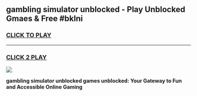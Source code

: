 
## gambling simulator unblocked - Play Unblocked Gmaes & Free #bklni
<h3>
<a href="https://news.freeplayer.one?title=gambling_simulator_unblocked&ref=27F">CLICK TO PLAY</a></h3>
<hr>

<h3>
<a href="https://news.freeplayer.one?title=gambling_simulator_unblocked&ref=27F">CLICK 2 PLAY</a>
  
</h3>

<a href="https://news.freeplayer.one?title=gambling_simulator_unblocked&ref=27F/"><img src="https://clearcache.store/games.png"></a>


**gambling simulator unblocked games unblocked: Your Gateway to Fun and Accessible Online Gaming**
